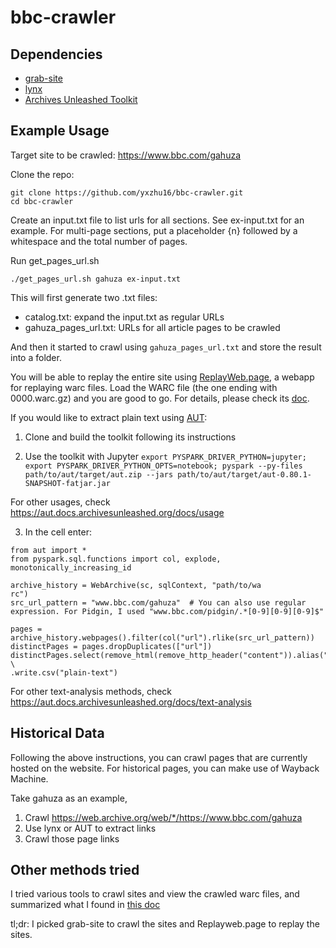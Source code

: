 # bbc-crawler

## Dependencies

- [grab-site](https://github.com/ArchiveTeam/grab-site)
- [lynx](https://formulae.brew.sh/formula/lynx)
- [Archives Unleashed Toolkit](https://github.com/archivesunleashed/aut)

 
## Example Usage

Target site to be crawled: https://www.bbc.com/gahuza

Clone the repo:

```shell
git clone https://github.com/yxzhu16/bbc-crawler.git
cd bbc-crawler
```

Create an input.txt file to list urls for all sections. See ex-input.txt for an example. For multi-page sections, put a placeholder {n} followed by a whitespace and the total number of pages. 

Run get_pages_url.sh
```shell
./get_pages_url.sh gahuza ex-input.txt
```

This will first generate two .txt files:
- catalog.txt: expand the input.txt as regular URLs
- gahuza_pages_url.txt: URLs for all article pages to be crawled

And then it started to crawl using `gahuza_pages_url.txt` and store the result into a folder.

You will be able to replay the entire site using [ReplayWeb.page](https://replayweb.page), a webapp for replaying warc files. Load the WARC file (the one ending with 0000.warc.gz) and you are good to go. For details, please check its [doc](https://replayweb.page/docs/loading).

If you would like to extract plain text using [AUT](https://github.com/archivesunleashed/aut):

1. Clone and build the toolkit following its instructions

2. Use the toolkit with Jupyter
`export PYSPARK_DRIVER_PYTHON=jupyter; export PYSPARK_DRIVER_PYTHON_OPTS=notebook; pyspark --py-files path/to/aut/target/aut.zip --jars path/to/aut/target/aut-0.80.1-SNAPSHOT-fatjar.jar`

For other usages, check https://aut.docs.archivesunleashed.org/docs/usage

3. In the cell enter:
``` 
from aut import *
from pyspark.sql.functions import col, explode, monotonically_increasing_id

archive_history = WebArchive(sc, sqlContext, "path/to/wa
rc")
src_url_pattern = "www.bbc.com/gahuza"  # You can also use regular expression. For Pidgin, I used "www.bbc.com/pidgin/.*[0-9][0-9][0-9]$"

pages = archive_history.webpages().filter(col("url").rlike(src_url_pattern))
distinctPages = pages.dropDuplicates(["url"])
distinctPages.select(remove_html(remove_http_header("content")).alias("content")) \
.write.csv("plain-text")
```
For other text-analysis methods, check https://aut.docs.archivesunleashed.org/docs/text-analysis

## Historical Data
Following the above instructions, you can crawl pages that are currently hosted on the website. For historical pages, you can make use of Wayback Machine. 

Take gahuza as an example,
1. Crawl https://web.archive.org/web/*/https://www.bbc.com/gahuza
2. Use lynx or AUT to extract links
3. Crawl those page links

## Other methods tried
I tried various tools to crawl sites and view the crawled warc files, and summarized what I found in [this doc](
https://docs.google.com/document/d/1clAryFqRYoNsITGJxHiMHCBMPhgiEZpxulN45CyMciM/edit?usp=sharing)

tl;dr: I picked grab-site to crawl the sites and Replayweb.page to replay the sites. 

